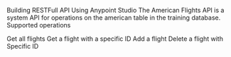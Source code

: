 Building RESTFull API Using Anypoint Studio
The American Flights API is a system API for operations on the american table in the training database. Supported operations

Get all flights
Get a flight with a specific ID
Add a flight
Delete a flight with Specific ID
